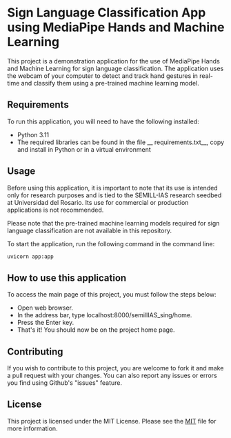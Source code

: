 # Sign Language Classification App using MediaPipe Hands and Machine Learning

This project is a demonstration application for the use of MediaPipe Hands and Machine Learning for sign language classification. The application uses the webcam of your computer to detect and track hand gestures in real-time and classify them using a pre-trained machine learning model.

## Requirements

To run this application, you will need to have the following installed:

- Python 3.11
- The required libraries can be found in the file __ requirements.txt__, copy and install in Python or in a virtual environment

## Usage

Before using this application, it is important to note that its use is intended only for research purposes and is tied to the SEMILL-IAS research seedbed at Universidad del Rosario. Its use for commercial or production applications is not recommended.

Please note that the pre-trained machine learning models required for sign language classification are not available in this repository.

To start the application, run the following command in the command line:

```python
uvicorn app:app

```

## How to use this application
To access the main page of this project, you must follow the steps below:

- Open web browser.
- In the address bar, type localhost:8000/semillIAS_sing/home.
- Press the Enter key.
- That's it! You should now be on the project home page.

## Contributing

If you wish to contribute to this project, you are welcome to fork it and make a pull request with your changes. You can also report any issues or errors you find using Github's "issues" feature.
## License
This project is licensed under the MIT License. Please see the [MIT](https://choosealicense.com/licenses/mit/) file for more information.
